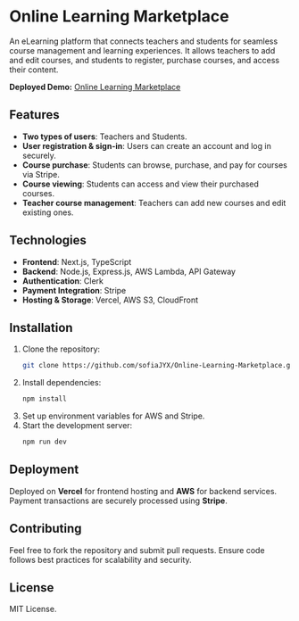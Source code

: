 # Online Learning Marketplace

An eLearning platform that connects teachers and students for seamless course management and learning experiences. It allows teachers to add and edit courses, and students to register, purchase courses, and access their content.

**Deployed Demo:** [Online Learning Marketplace](https://online-learning-marketplace.vercel.app/)

## Features
- **Two types of users**: Teachers and Students.
- **User registration & sign-in**: Users can create an account and log in securely.
- **Course purchase**: Students can browse, purchase, and pay for courses via Stripe.
- **Course viewing**: Students can access and view their purchased courses.
- **Teacher course management**: Teachers can add new courses and edit existing ones.

## Technologies
- **Frontend**: Next.js, TypeScript
- **Backend**: Node.js, Express.js, AWS Lambda, API Gateway
- **Authentication**: Clerk
- **Payment Integration**: Stripe
- **Hosting & Storage**: Vercel, AWS S3, CloudFront

## Installation
1. Clone the repository:
    ```bash
    git clone https://github.com/sofiaJYX/Online-Learning-Marketplace.git
    ```
2. Install dependencies:
    ```bash
    npm install
    ```
3. Set up environment variables for AWS and Stripe.
4. Start the development server:
    ```bash
    npm run dev
    ```

## Deployment
Deployed on **Vercel** for frontend hosting and **AWS** for backend services. Payment transactions are securely processed using **Stripe**.

## Contributing
Feel free to fork the repository and submit pull requests. Ensure code follows best practices for scalability and security.

## License
MIT License.
